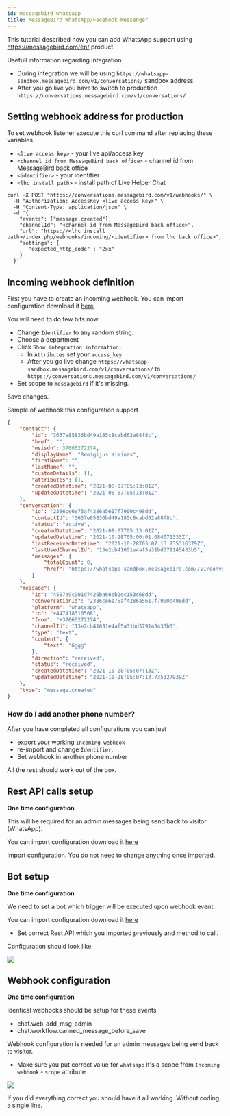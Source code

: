 ```yaml
---
id: messagebird-whatsapp
title: MessageBird WhatsApp/Facebook Messenger
---
```


This tutorial described how you can add WhatsApp support using https://messagebird.com/en/ product.

Usefull information regarding integration

* During integration we will be using `https://whatsapp-sandbox.messagebird.com/v1/conversations/` sandbox address. 
* After you go live you have to switch to production `https://conversations.messagebird.com/v1/conversations/`

## Setting webhook address for production

To set webhook listener execute this curl command after replacing these variables

* `<live access key>` - your live api/access key
* `<channel id from MessageBird back office>` - channel id from MessageBird back office
* `<identifier>` - your identifier
* `<lhc install path>` - install path of Live Helper Chat

```shell
curl -X POST "https://conversations.messagebird.com/v1/webhooks/" \
  -H "Authorization: AccessKey <live access key>" \
  -H "Content-Type: application/json" \
  -d '{
    "events": ["message.created"],
    "channelId": "<channel id from MessageBird back office>",
    "url": "https://<lhc install path>/index.php/webhooks/incoming/<identifier> from lhc back office>",
    "settings": {
       "expected_http_code" : "2xx"
    }
  }'
```

## Incoming webhook definition

First you have to create an incoming webhook. You can import configuration download it [here](/img/integration/messagebird-iwh.json?v=4)

You will need to do few bits now

* Change `Identifier` to any random string.
* Choose a department
* Click `Show integration information.`
  * In `Attributes` set your `access_key`
  * After you go live change `https://whatsapp-sandbox.messagebird.com/v1/conversations/` to `https://conversations.messagebird.com/v1/conversations/`
* Set scope to `messagebird` if it's missing.

Save changes.

Sample of webhook this configuration support

```json
{
    "contact": {
        "id": "3637e85836bd49a185c8cabd62a88f8c",
        "href": "",
        "msisdn": 37065272274,
        "displayName": "Remigijus Kiminas",
        "firstName": "",
        "lastName": "",
        "customDetails": [],
        "attributes": [],
        "createdDatetime": "2021-08-07T05:13:01Z",
        "updatedDatetime": "2021-08-07T05:13:01Z"
    },
    "conversation": {
        "id": "2386ce6e75af4286a5617f7900c498dd",
        "contactId": "3637e85836bd49a185c8cabd62a88f8c",
        "status": "active",
        "createdDatetime": "2021-08-07T05:13:01Z",
        "updatedDatetime": "2021-10-28T05:00:01.084071333Z",
        "lastReceivedDatetime": "2021-10-28T05:07:13.735316379Z",
        "lastUsedChannelId": "13e2cb41651e4af5a31bd379145433b5",
        "messages": {
            "totalCount": 0,
            "href": "https://whatsapp-sandbox.messagebird.com//v1/conversations/2386ce6e75af4286a5617f7900c498dd/messages"
        }
    },
    "message": {
        "id": "4587a9c901d7426ba66eb2ec153c68dd",
        "conversationId": "2386ce6e75af4286a5617f7900c498dd",
        "platform": "whatsapp",
        "to": "+447418310508",
        "from": "+37065272274",
        "channelId": "13e2cb41651e4af5a31bd379145433b5",
        "type": "text",
        "content": {
            "text": "Gggg"
        },
        "direction": "received",
        "status": "received",
        "createdDatetime": "2021-10-28T05:07:13Z",
        "updatedDatetime": "2021-10-28T05:07:13.735327939Z"
    },
    "type": "message.created"
}
```

### How do I add another phone number?

After you have completed all configurations you can just

* export your working `Incoming webhook`
* re-import and change `Identifier`.
* Set webhook in another phone number

All the rest should work out of the box.

## Rest API calls setup

**One time configuration**

This will be required for an admin messages being send back to visitor (WhatsApp).

You can import configuration download it [here](/img/integration/messagebird-restapi.json?v=3)

Import configuration. You do not need to change anything once imported.

## Bot setup

**One time configuration**

We need to set a bot which trigger will be executed upon webhook event.

You can import configuration download it [here](/img/integration/messagebird-bot.json?v=4)

* Set correct Rest API which you imported previously and method to call.

Configuration should look like

![](/img/integration/messagbebird-bot.png)

## Webhook configuration

**One time configuration**

Identical webhooks should be setup for these events

* chat.web_add_msg_admin
* chat.workflow.canned_message_before_save

Webhook configuration is needed for an admin messages being send back to visitor.

* Make sure you put correct value for `whatsapp` it's a scope from `Incoming webhook` - `scope` attribute

![](/img/integration/messagebird-webhook.png)

If you did everything correct you should have it all working. Without coding a single line.

